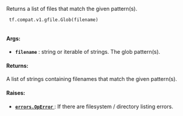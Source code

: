 Returns a list of files that match the given pattern(s).



```
 tf.compat.v1.gfile.Glob(filename)
 
```



#### Args:

- **`filename`** : string or iterable of strings. The glob pattern(s).



#### Returns:
A list of strings containing filenames that match the given pattern(s).



#### Raises:

- **[ `errors.OpError` ](/api_docs/python/tf/errors/OpError)** : If there are filesystem / directory listing errors.

